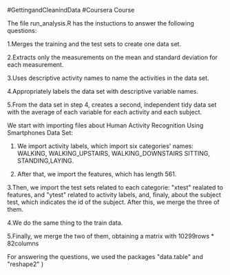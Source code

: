 #GettingandCleanindData
#Coursera Course

The file run_analysis.R has the instuctions to answer the following questions:

1.Merges the training and the test sets to create one data set.

2.Extracts only the measurements on the mean and standard deviation for each measurement.

3.Uses descriptive activity names to name the activities in the data set.

4.Appropriately labels the data set with descriptive variable names. 

5.From the data set in step 4, creates a second, independent tidy data set with the average of each variable for each activity and each subject.

We start with importing files about Human Activity Recognition Using Smartphones Data Set:

1. We import activity labels, which import six categories' names: WALKING, WALKING_UPSTAIRS, WALKING_DOWNSTAIRS SITTING, STANDING,LAYING.

2. After that, we import the features, which has length 561.

3.Then, we import the test sets related to each categorie: "xtest" realated to features, and "ytest" related to activity labels, and, finaly, about the subject test, which indicates the id of the subject. After this, we merge the three of them.

4.We do the same thing to the train data.

5.Finally, we merge the two of them, obtaining a matrix with 10299rows * 82columns

For answering the questions, we used the packages "data.table" and "reshape2" )
